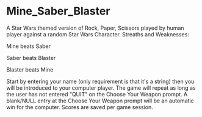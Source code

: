 # Mine_Saber_Blaster
A Star Wars themed version of Rock, Paper, Scissors played by human player against a random Star Wars Character.
Streaths and Weaknesses:

Mine beats Saber

Saber beats Blaster

Blaster beats Mine

Start by entering your name (only requirement is that it's a string) then you will be introduced to your computer player.
The game will repeat as long as the user has not entered "QUIT" on the Choose Your Weapon prompt.
A blank/NULL entry at the Choose Your Weapon prompt will be an automatic win for the computer.
Scores are saved per game session.

